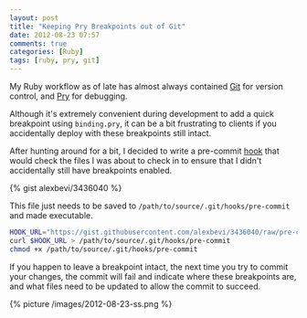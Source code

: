 ```yaml
---
layout: post
title: "Keeping Pry Breakpoints out of Git"
date: 2012-08-23 07:57
comments: true
categories: [Ruby]
tags: [ruby, pry, git]
---
```


My Ruby workflow as of late has almost always contained [Git](http://www.git-scm.com) for version control, and [Pry](http://pryrepl.org/) for debugging.

Although it's extremely convenient during development to add a quick breakpoint using `binding.pry`, it can be a bit frustrating to clients if you accidentally deploy with these breakpoints still intact.

<!-- more -->

After hunting around for a bit, I decided to write a pre-commit [hook](http://git-scm.com/book/en/Customizing-Git-Git-Hooks) that would check the files I was about to check in to ensure that I didn't accidentally still have breakpoints enabled.

{% gist alexbevi/3436040 %}

This file just needs to be saved to `/path/to/source/.git/hooks/pre-commit` and made executable.

```bash
HOOK_URL="https://gist.githubusercontent.com/alexbevi/3436040/raw/pre-commit.sh"
curl $HOOK_URL > /path/to/source/.git/hooks/pre-commit
chmod +x /path/to/source/.git/hooks/pre-commit
```

If you happen to leave a breakpoint intact, the next time you try to commit your changes, the commit will fail and indicate where these breakpoints are, and what files need to be updated to allow the commit to succeed.

{% picture /images/2012-08-23-ss.png %}
